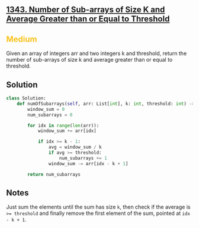 ## [1343. Number of Sub-arrays of Size K and Average Greater than or Equal to Threshold](https://leetcode.com/problems/number-of-sub-arrays-of-size-k-and-average-greater-than-or-equal-to-threshold/)

<h2 style="color:#fac31d">Medium</h2>

Given an array of integers arr and two integers k and threshold, return the number of sub-arrays of size k and average greater than or equal to threshold.

## Solution
```python
class Solution:
    def numOfSubarrays(self, arr: List[int], k: int, threshold: int) -> int:
        window_sum = 0
        num_subarrays = 0

        for idx in range(len(arr)):
            window_sum += arr[idx]

            if idx >= k - 1:
                avg = window_sum / k
                if avg >= threshold:
                    num_subarrays += 1
                window_sum -= arr[idx - k + 1]

        return num_subarrays
```

## Notes
Just sum the elements until the sum has size `k`, then check if the average is `>= threshold` and finally remove the first element of the sum, pointed at `idx - k + 1`.
